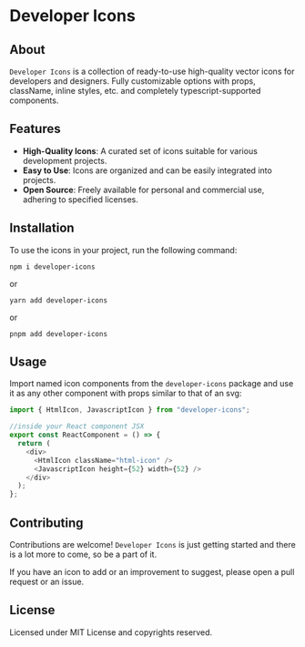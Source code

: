 # Developer Icons

## About

`Developer Icons` is a collection of ready-to-use high-quality vector icons for developers and designers. Fully customizable options with props, className, inline styles, etc. and completely typescript-supported components.

## Features

- **High-Quality Icons**: A curated set of icons suitable for various development projects.
- **Easy to Use**: Icons are organized and can be easily integrated into projects.
- **Open Source**: Freely available for personal and commercial use, adhering to specified licenses.

## Installation

To use the icons in your project, run the following command:

```
npm i developer-icons
```

or

```
yarn add developer-icons
```

or

```
pnpm add developer-icons
```

## Usage

Import named icon components from the `developer-icons` package and use it as any other component with props similar to that of an svg:

```javascript
import { HtmlIcon, JavascriptIcon } from "developer-icons";

//inside your React component JSX
export const ReactComponent = () => {
  return (
    <div>
      <HtmlIcon className="html-icon" />
      <JavascriptIcon height={52} width={52} />
    </div>
  );
};
```

## Contributing

Contributions are welcome! `Developer Icons` is just getting started and there is a lot more to come, so be a part of it.

If you have an icon to add or an improvement to suggest, please open a pull request or an issue.

## License

Licensed under MIT License and copyrights reserved.
